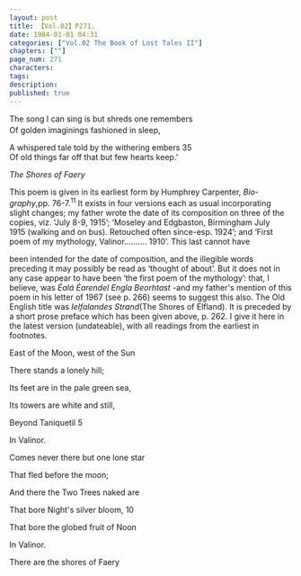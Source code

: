 ```yaml
---
layout: post
title: 【Vol.02】P271.
date: 1984-01-01 04:31
categories: ["Vol.02 The Book of Lost Tales II"]
chapters: [""]
page_num: 271
characters: 
tags: 
description: 
published: true
---
```


<p style="text-indent: 0;">
The song I can sing is but shreds one remembers <SUB><BR></SUB>Of golden imaginings fashioned in sleep,
</p>

A whispered tale told by the withering embers 35<BR>Of old things far off that but few hearts keep.’

<I>The Shores of Faery</I>

This poem is given in its earliest form by Humphrey Carpenter, <I>Bio- <BR>graphy</I>,pp. 76-7.<SUP>11</SUP> It exists in four versions each as usual incorporating<BR>slight changes; my father wrote the date of its composition on three of the<BR>copies, viz. ‘July 8-9, 1915’; ‘Moseley and Edgbaston, Birmingham July<BR>1915 (walking and on bus). Retouched often since-esp. 1924’; and ‘First<BR>poem of my mythology, Valinor.......... 1910’. This last cannot have

been intended for the date of composition, and the illegible words preceding it may possibly be read as ‘thought of about’. But it does not in any case appear to have been ‘the first poem of the mythology’: that, I believe, was <I>Éalá Éarendel Engla Beorhtast -</I>and my father's mention of this poem in his letter of 1967 (see p. 266) seems to suggest this also. The Old English title was <I>Ielfalandes Strand</I>(The Shores of Elfland). It is preceded by a short prose preface which has been given above, p. 262. I give it here in the latest version (undateable), with all readings from the earliest in footnotes.

East of the Moon, west of the Sun

There stands a lonely hill;

Its feet are in the pale green sea,

Its towers are white and still,

Beyond Taniquetil 5

In Valinor.

Comes never there but one lone star

That fled before the moon;

And there the Two Trees naked are

That bore Night's silver bloom, 10

That bore the globed fruit of Noon

In Valinor.

There are the shores of Faery

